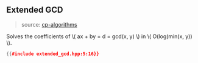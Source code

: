## Extended GCD

> source:
> [cp-algorithms](https://cp-algorithms.com/algebra/extended-euclid-algorithm.html)

Solves the coefficients of \\( ax + by = d = gcd(x, y) \\) in \\( O(log(min(x,
y)) \\).

```cpp
{{#include extended_gcd.hpp:5:16}}
```
